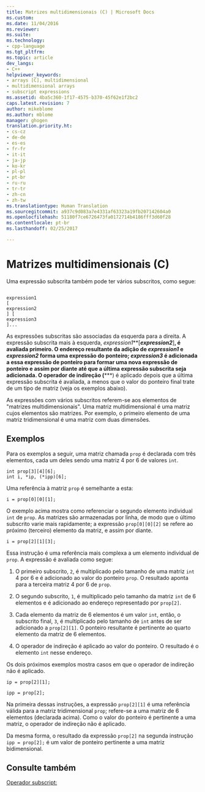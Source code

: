 ```yaml
---
title: Matrizes multidimensionais (C) | Microsoft Docs
ms.custom: 
ms.date: 11/04/2016
ms.reviewer: 
ms.suite: 
ms.technology:
- cpp-language
ms.tgt_pltfrm: 
ms.topic: article
dev_langs:
- C++
helpviewer_keywords:
- arrays [C], multidimensional
- multidimensional arrays
- subscript expressions
ms.assetid: 4ba5c360-1f17-4575-b370-45f62e1f2bc2
caps.latest.revision: 7
author: mikeblome
ms.author: mblome
manager: ghogen
translation.priority.ht:
- cs-cz
- de-de
- es-es
- fr-fr
- it-it
- ja-jp
- ko-kr
- pl-pl
- pt-br
- ru-ru
- tr-tr
- zh-cn
- zh-tw
ms.translationtype: Human Translation
ms.sourcegitcommit: a937c9d083a7e4331af63323a19fb207142604a0
ms.openlocfilehash: 51180f7ce6726473fa0172714b4186fff3d60f28
ms.contentlocale: pt-br
ms.lasthandoff: 02/25/2017

---
```

# <a name="multidimensional-arrays-c"></a>Matrizes multidimensionais (C)
Uma expressão subscrita também pode ter vários subscritos, como segue:  
  
```  
  
expression1  
[  
expression2  
] [  
expression3  
]...  
```  
  
 As expressões subscritas são associadas da esquerda para a direita. A expressão subscrita mais à esquerda, *expression1***[***expression2***]**, é avaliada primeiro. O endereço resultante da adição de *expression1* e *expression2* forma uma expressão do ponteiro; *expression3* é adicionada a essa expressão de ponteiro para formar uma nova expressão de ponteiro e assim por diante até que a última expressão subscrita seja adicionada. O operador de indireção (**\***) é aplicado depois que a última expressão subscrita é avaliada, a menos que o valor do ponteiro final trate de um tipo de matriz (veja os exemplos abaixo).  
  
 As expressões com vários subscritos referem-se aos elementos de "matrizes multidimensionais". Uma matriz multidimensional é uma matriz cujos elementos são matrizes. Por exemplo, o primeiro elemento de uma matriz tridimensional é uma matriz com duas dimensões.  
  
## <a name="examples"></a>Exemplos  
 Para os exemplos a seguir, uma matriz chamada `prop` é declarada com três elementos, cada um deles sendo uma matriz 4 por 6 de valores `int`.  
  
```  
int prop[3][4][6];  
int i, *ip, (*ipp)[6];  
```  
  
 Uma referência à matriz `prop` é semelhante a esta:  
  
```  
i = prop[0][0][1];  
```  
  
 O exemplo acima mostra como referenciar o segundo elemento individual `int` de `prop`. As matrizes são armazenadas por linha, de modo que o último subscrito varie mais rapidamente; a expressão `prop[0][0][2]` se refere ao próximo (terceiro) elemento da matriz, e assim por diante.  
  
```  
i = prop[2][1][3];  
```  
  
 Essa instrução é uma referência mais complexa a um elemento individual de `prop`. A expressão é avaliada como segue:  
  
1.  O primeiro subscrito, `2`, é multiplicado pelo tamanho de uma matriz `int` 4 por 6 e é adicionado ao valor do ponteiro `prop`. O resultado aponta para a terceira matriz 4 por 6 de `prop`.  
  
2.  O segundo subscrito, `1`, é multiplicado pelo tamanho da matriz `int` de 6 elementos e é adicionado ao endereço representado por `prop[2]`.  
  
3.  Cada elemento da matriz de 6 elementos é um valor `int`, então, o subscrito final, `3`, é multiplicado pelo tamanho de `int` antes de ser adicionado a `prop[2][1]`. O ponteiro resultante é pertinente ao quarto elemento da matriz de 6 elementos.  
  
4.  O operador de indireção é aplicado ao valor do ponteiro. O resultado é o elemento `int` nesse endereço.  
  
 Os dois próximos exemplos mostra casos em que o operador de indireção não é aplicado.  
  
```  
ip = prop[2][1];  
  
ipp = prop[2];  
```  
  
 Na primeira dessas instruções, a expressão `prop[2][1]` é uma referência válida para a matriz tridimensional `prop`; refere-se a uma matriz de 6 elementos (declarada acima). Como o valor do ponteiro é pertinente a uma matriz, o operador de indireção não é aplicado.  
  
 Da mesma forma, o resultado da expressão `prop[2]` na segunda instrução `ipp = prop[2];` é um valor de ponteiro pertinente a uma matriz bidimensional.  
  
## <a name="see-also"></a>Consulte também  
 [Operador subscript:](../cpp/subscript-operator.md)
